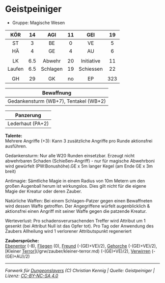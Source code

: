 # Geistpeiniger  
- Gruppe: Magische Wesen  

| KÖR | 14 | AGI | 11 | GEI | 19 |
| :-: | :-: | :-: | :-: | :-: | :-: |
| ST | 3 | BE | 0 | VE | 5 |
| HÄ | 4 | GE | 4 | AU | 6 |
|  |
| LK | 6.5 | Abwehr | 20 | Initiative | 11 |
| Laufen | 6.5 | Schlagen | 19 | Schiessen | 22 |
|  |
| GH | 29 | GK | no | EP | 323 |

| Bewaffnung |
| --- |
| Gedankensturm (WB+7), Tentakel (WB+2) |


| Panzerung |
| --- |
| Lederhaut (PA+2) |


**Talente:**  
Mehrere Angriffe (+3): Kann 3 zusätzliche Angriffe pro Runde aktionsfrei ausführen.

Gedankensturm: Nur alle W20 Runden einsetzbar. Erzeugt nicht abwehrbaren Schaden (Schießen-Angriff) - nur für magische Abwehrboni wird gewürfelt (PW:Bonushöhe).GE x 5m langer Kegel (am Ende GE x 3m breit)

Antimagie: Sämtliche Magie in einem Radius von 10m Metern um den großen Augenball herum ist wirkungslos. Dies gilt nicht für die eigene Magie der Kreatur oder deren Zauber.

Natürliche Waffen: Bei einem Schlagen-Patzer gegen einen Bewaffneten wird dessen Waffe getroffen. Der Angegriffene würfelt augenblicklich & aktionsfrei einen Angriff mit seiner Waffe gegen die patzende Kreatur.

Werteverlust: Pro schadensverursachenden Treffer wird Attribut um 1 gesenkt (bei Attribut Null ist das Opfer tot). Pro Tag oder Anwendung des Zaubers Allheilung wird 1 verlorener Attributspunkt regeneriert


**Zaubersprüche:**  
[Ebenentor](/grw/zauber/ebenentor.md) (-8), [Fliegen](/grw/zauber/fliegen.md) (0), [Freund](/grw/zauber/freund.md) (-(GEI+VE)/2), [Gehorche](/grw/zauber/gehorche.md) (-(GEI+VE)/2), [Kleiner [Terror](/grw/zauber/terror.md)](/grw/zauber/kleiner-terror.md) (-(GEI+VE)/2), [Verwirren](/grw/zauber/verwirren.md) (-(GEI+AU)/2)




___
*Fanwerk für [Dungeonslayers](https://www.dungeonslayers.net/) (C) Christian Kennig | Quelle: Geistpeiniger | Lizenz: [CC-BY-NC-SA 4.0](https://creativecommons.org/licenses/by-nc-sa/4.0/deed.de)*